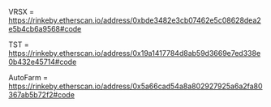 VRSX = https://rinkeby.etherscan.io/address/0xbde3482e3cb07462e5c08628dea2e5b4cb6a9568#code

TST = https://rinkeby.etherscan.io/address/0x19a1417784d8ab59d3669e7ed338e0b432e45714#code

AutoFarm = https://rinkeby.etherscan.io/address/0x5a66cad54a8a802927925a6a2fa80367ab5b72f2#code